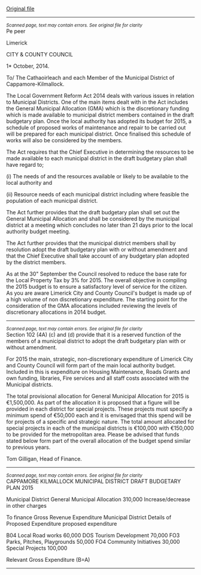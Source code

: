 [Original file](https://www.limerick.ie/sites/default/files/media/documents/2017-07/general_municipal_allocation_cappamore-kilmallock.pdf)

---
*<small>Scanned page, text may contain errors. See original file for clarity</small>*  
Pe
peer

Limerick

CITY & COUNTY
COUNCIL

1* October, 2014.

To/ The Cathaoirleach and each Member of the Municipal District of
Cappamore-Kilmallock.

The Local Government Reform Act 2014 deals with various issues in relation to
Municipal Districts. One of the main items dealt with in the Act includes the General
Municipal Allocation (GMA) which is the discretionary funding which is made
available to municipal district members contained in the draft budgetary plan. Once
the local authority has adopted its budget for 2015, a schedule of proposed works of
maintenance and repair to be carried out will be prepared for each municipal district.
Once finalised this schedule of works will also be considered by the members.

The Act requires that the Chief Executive in determining the resources to be made
available to each municipal district in the draft budgetary plan shall have regard to;

(i) The needs of and the resources available or likely to be available to the local
authority and

(ii) Resource needs of each municipal district including where feasible the
population of each municipal district.

The Act further provides that the draft budgetary plan shall set out the General
Municipal Allocation and shall be considered by the municipal district at a meeting
which concludes no later than 21 days prior to the local authority budget meeting.

The Act further provides that the municipal district members shall by resolution adopt
the draft budgetary plan with or without amendment and that the Chief Executive
shall take account of any budgetary plan adopted by the district members.

As at the 30" September the Council resolved to reduce the base rate for the Local
Property Tax by 3% for 2015. The overall objective in compiling the 2015 budget is
to ensure a satisfactory level of service for the citizen. As you are aware Limerick
City and County Council's budget is made up of a high volume of non discretionary
expenditure. The starting point for the consideration of the GMA allocations included
reviewing the levels of discretionary allocations in 2014 budget.


---
*<small>Scanned page, text may contain errors. See original file for clarity</small>*  
Section 102 (4A) (c) and (d) provide that it is a reserved function of the members of a
municipal district to adopt the draft budgetary plan with or without amendment.

For 2015 the main, strategic, non-discretionary expenditure of Limerick City and
County Council will form part of the main local authority budget. Included in this is
expenditure on Housing Maintenance, Roads Grants and own funding, libraries, Fire
services and all staff costs associated with the Municipal districts.

The total provisional allocation for General Municipal Allocation for 2015 is
€1,500,000. As part of the allocation it is proposed that a figure will be provided in
each district for special projects. These projects must specify a minimum spend of
€50,000 each and it is envisaged that this spend will be for projects of a specific and
strategic nature. The total amount allocated for special projects in each of the
municipal districts is €100,000 with €150,000 to be provided for the metropolitan
area. Please be advised that funds stated below form part of the overall allocation of
the budget spend similar to previous years.

Tom Gilligan,
Head of Finance.


---
*<small>Scanned page, text may contain errors. See original file for clarity</small>*  
CAPPAMORE KILMALLOCK MUNICIPAL DISTRICT DRAFT BUDGETARY PLAN
2015

Municipal District
General Municipal Allocation 310,000
Increase/decrease in other charges

To finance Gross Revenue Expenditure Municipal District
Details of Proposed Expenditure proposed expenditure

B04 Local Road works 60,000
DOS Tourism Development 70,000
FO3 Parks, Pitches, Playgrounds 50,000
FO4 Community Initiatives 30,000
Special Projects 100,000

Relevant Gross Expenditure (B=A)


---
